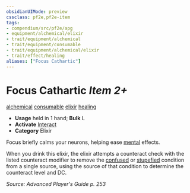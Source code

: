 ```yaml
---
obsidianUIMode: preview
cssclass: pf2e,pf2e-item
tags:
- compendium/src/pf2e/apg
- equipment/alchemical/elixir
- trait/equipment/alchemical
- trait/equipment/consumable
- trait/equipment/alchemical/elixir
- trait/effect/healing
aliases: ["Focus Cathartic"]
---
```

# Focus Cathartic *Item 2+*  
[alchemical](alchemical.md)  [consumable](consumable.md)  [elixir](elixir.md)  [healing](healing.md)  

- **Usage** held in 1 hand; **Bulk** L
- **Activate** [Interact](interact.md)
- **Category** Elixir

Focus briefly calms your neurons, helping ease [mental](mental.md) effects.

When you drink this elixir, the elixir attempts a counteract check with the listed counteract modifier to remove the [confused](conditions.md#Confused) or [stupefied](conditions.md#Stupefied) condition from a single source, using the source of that condition to determine the counteract level and DC.

*Source: Advanced Player's Guide p. 253*